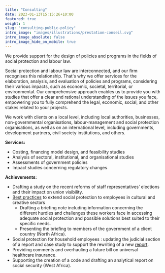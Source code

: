 ```yaml
---
title: "Consulting"
date: 2023-01-13T15:15:26+10:00
featured: true
weight: 1
slug: "consulting-public-policy"
intro_image: "images/illustrations/prestation-conseil.svg"
intro_image_absolute: false
intro_image_hide_on_mobile: true
---
```


We provide support for the design of policies and programs in the fields of social protection and labour law.

<!--more-->

Social protection and labour law are interconnected, and our firm recognises this relationship. That's why we offer services for the elaboration, analysis, and evaluation of policies and programs, considering their various impacts, such as economic, societal, territorial, or environmental. Our comprehensive approach enables us to provide you with studies that offer a clear and rational understanding of the issues you face, empowering you to fully comprehend the legal, economic, social, and other stakes related to your projects.

We work with clients on a local level, including local authorities, businesses, non-governmental organisations, labour-management  and social protection organisations, as well as on an international level, including governments, development partners, civil society institutions, and others.

**Services:**

* Costing, financing model design, and feasibility studies
* Analysis of sectoral, institutional, and organisational studies
* Assessments of government policies
* Impact studies concerning regulatory changes

**Achievements:**

* Drafting a study on the recent reforms of staff representatives’ elections and their impact on union visibility.
* [Best practices](https://www.ilo.org/wcmsp5/groups/public/---ed_protect/---soc_sec/documents/publication/wcms_791676.pdf) to extend social protection to employees in cultural and creative sectors
  * Drafting a briefing note including information concerning the different hurdles and challenges these workers face in accessing adequate social protection and possible solutions best suited to their specific needs.
  * Presenting the briefing to members of the government of a client country (North Africa).
* Social protection for household employees : updating the judicial section of a report and case study to support the rewriting of a new [report](https://www.ilo.org/wcmsp5/groups/public/---asia/---ro-bangkok/documents/publication/wcms_848280.pdf).
* Providing comments and overhauling a future bill on universal healthcare insurance.
* Supporting the creation of a code and drafting an analytical report on social security (West Africa).
